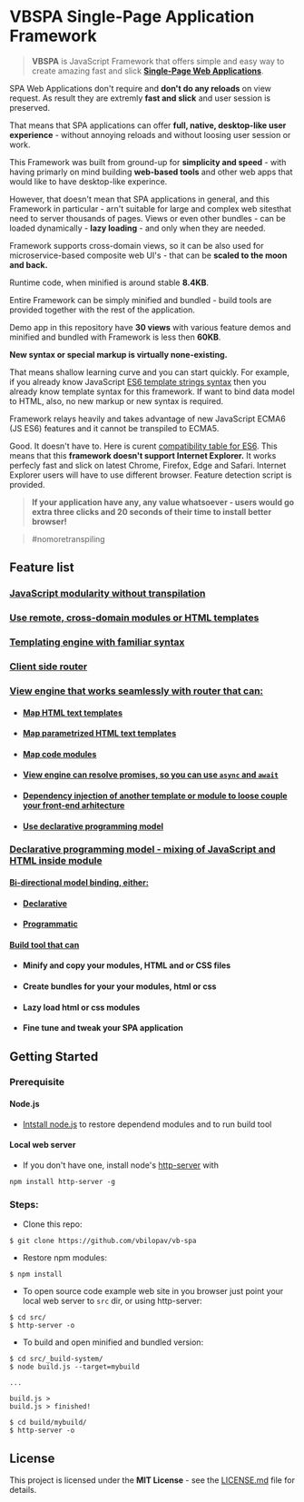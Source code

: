 # VBSPA Single-Page Application Framework

> **VBSPA** is JavaScript Framework that offers simple and easy way to create amazing fast and slick [**Single-Page Web Applications**](https://en.wikipedia.org/wiki/Single-page_application).

SPA Web Applications don't require and **don't do any reloads** on view request. As result they are extremly **fast and slick** and user session is preserved. 

That means that SPA applications can offer **full, native, desktop-like user experience** - without annoying reloads and without loosing user session or work.

This Framework was built from ground-up for **simplicity and speed** - with having primarly on mind building **web-based tools** and other web apps that would like to have desktop-like experince.

However, that doesn't mean that SPA applications in general, and this Framework in particular - arn't suitable for large and complex web sitesthat need to server thousands of pages. Views or even other bundles - can be loaded dynamically - **lazy loading** - and only when they are needed. 

Framework supports cross-domain views, so it can be also used for microservice-based composite web UI's  - that can be **scaled to the moon and back.**

Runtime code, when minified is around stable **8.4KB**. 

Entire Framework can be simply minified and bundled - build tools are provided together with the rest of the application. 

Demo app in this repository have **30 views** with various feature demos and minified and bundled with Framework is less then **60KB**.

**New syntax or special markup is virtually none-existing.** 

That means shallow learning curve and you can start quickly. For example, if you already know JavaScript [ES6 template strings syntax](https://developer.mozilla.org/en-US/docs/Web/JavaScript/Reference/Template_literals) then you already know template syntax for this framework. If want to bind data model to HTML, also, no new markup or new syntax is required. 

Framework relays heavily and takes advantage of new JavaScript ECMA6 (JS ES6) features and it cannot be transpiled to ECMA5. 

Good. 
It doesn't have to. 
Here is curent [compatibility table for ES6](https://kangax.github.io/compat-table/es6/). This means that this **framework doesn't support Internet Explorer.** It works perfecly fast and slick on latest Chrome, Firefox, Edge and Safari. Internet Explorer users will have to use different browser. Feature detection script is provided.

> **If your application have any, any value whatsoever - users would go extra three clicks and 20 seconds of their time to install better browser!**  

> #nomoretranspiling


## Feature list

### [JavaScript modularity without transpilation](https://github.com/vbilopav/vb-spa/wiki/1.-Modularity)

### [Use remote, cross-domain modules or HTML templates](https://github.com/vbilopav/vb-spa/wiki/3.-Cross-origin-modules)

### [Templating engine with familiar syntax](https://github.com/vbilopav/vb-spa/wiki/2.-Template-engine)

### [Client side router](https://github.com/vbilopav/vb-spa/wiki/4.-Client-Router)

### [View engine that works seamlessly with router that can:](https://github.com/vbilopav/vb-spa/wiki/5.-View-Engine)

- #### [Map HTML text templates](https://github.com/vbilopav/vb-spa/wiki/5.-View-Engine#text-templates)
- #### [Map parametrized HTML text templates](https://github.com/vbilopav/vb-spa/wiki/5.-View-Engine#parametrized-text-templates)
- #### [Map code modules](https://github.com/vbilopav/vb-spa/wiki/5.-View-Engine#class-modules)
- #### [View engine can resolve promises, so you can use `async` and `await`](https://github.com/vbilopav/vb-spa/wiki/5.-View-Engine#resolving-promises-and-async-and-await)
- #### [Dependency injection of another template or module to loose couple your front-end arhitecture](https://github.com/vbilopav/vb-spa/wiki/5.-View-Engine#injected)
- #### [Use declarative programming model](https://github.com/vbilopav/vb-spa/wiki/5.-View-Engine#declarative-code-in-modules)

### [Declarative programming model - mixing of JavaScript and HTML inside module](https://github.com/vbilopav/vb-spa/wiki/6.-HTML-Element-Extensions)

#### [Bi-directional model binding, either:](https://github.com/vbilopav/vb-spa/wiki/8.-Model-Binding)

- #### [Declarative](https://github.com/vbilopav/vb-spa/wiki/8.-Model-Binding#declarative-binding)
- #### [Programmatic](https://github.com/vbilopav/vb-spa/wiki/8.-Model-Binding#programmatic-binding)

#### [Build tool that can](https://github.com/vbilopav/vb-spa/wiki/11.-Build-system)

- #### Minify and copy your modules, HTML and or CSS files
- #### Create bundles for your your modules, html or css
- #### Lazy load html or css modules
- #### Fine tune and tweak your SPA application


## Getting Started

### Prerequisite

#### Node.js

- [Intstall node.js](https://nodejs.org/en/download/) to restore dependend modules and to run build tool

#### Local web server

- If you don't have one, install node's [http-server](https://www.npmjs.com/package/http-server) with
```
npm install http-server -g
```

### Steps:

- Clone this repo:

```
$ git clone https://github.com/vbilopav/vb-spa
```

- Restore npm modules:

```
$ npm install
```

- To open source code example web site in you browser just point your local web server to
`src` dir, or using http-server:

```
$ cd src/
$ http-server -o
```

- To build and open minified and bundled version:
```
$ cd src/_build-system/
$ node build.js --target=mybuild

...

build.js >
build.js > finished!

$ cd build/mybuild/
$ http-server -o
```

## License

This project is licensed under the **MIT License** - see the [LICENSE.md](LICENSE.md) file for details.
